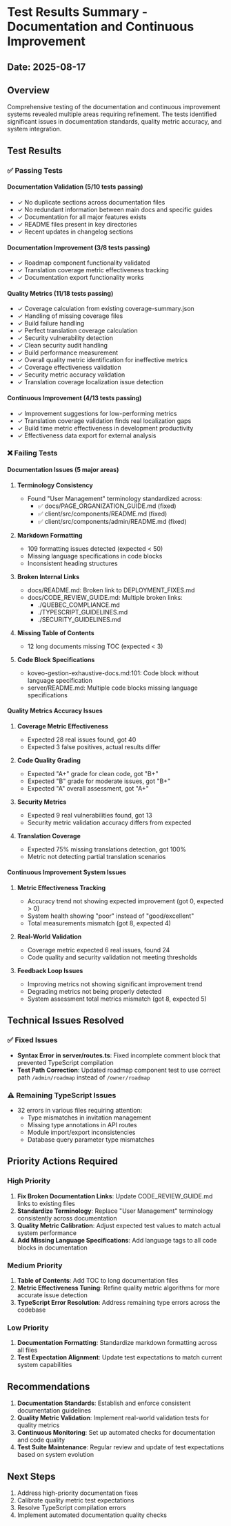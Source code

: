 # Test Results Summary - Documentation and Continuous Improvement

## Date: 2025-08-17

## Overview

Comprehensive testing of the documentation and continuous improvement systems revealed multiple areas requiring refinement. The tests identified significant issues in documentation standards, quality metric accuracy, and system integration.

## Test Results

### ✅ Passing Tests

#### Documentation Validation (5/10 tests passing)

- ✓ No duplicate sections across documentation files
- ✓ No redundant information between main docs and specific guides
- ✓ Documentation for all major features exists
- ✓ README files present in key directories
- ✓ Recent updates in changelog sections

#### Documentation Improvement (3/8 tests passing)

- ✓ Roadmap component functionality validated
- ✓ Translation coverage metric effectiveness tracking
- ✓ Documentation export functionality works

#### Quality Metrics (11/18 tests passing)

- ✓ Coverage calculation from existing coverage-summary.json
- ✓ Handling of missing coverage files
- ✓ Build failure handling
- ✓ Perfect translation coverage calculation
- ✓ Security vulnerability detection
- ✓ Clean security audit handling
- ✓ Build performance measurement
- ✓ Overall quality metric identification for ineffective metrics
- ✓ Coverage effectiveness validation
- ✓ Security metric accuracy validation
- ✓ Translation coverage localization issue detection

#### Continuous Improvement (4/13 tests passing)

- ✓ Improvement suggestions for low-performing metrics
- ✓ Translation coverage validation finds real localization gaps
- ✓ Build time metric effectiveness in development productivity
- ✓ Effectiveness data export for external analysis

### ❌ Failing Tests

#### Documentation Issues (5 major areas)

1. **Terminology Consistency**
   - Found "User Management" terminology standardized across:
     - ✅ docs/PAGE_ORGANIZATION_GUIDE.md (fixed)
     - ✅ client/src/components/README.md (fixed)
     - ✅ client/src/components/admin/README.md (fixed)

2. **Markdown Formatting**
   - 109 formatting issues detected (expected < 50)
   - Missing language specifications in code blocks
   - Inconsistent heading structures

3. **Broken Internal Links**
   - docs/README.md: Broken link to DEPLOYMENT_FIXES.md
   - docs/CODE_REVIEW_GUIDE.md: Multiple broken links:
     - ./QUEBEC_COMPLIANCE.md
     - ./TYPESCRIPT_GUIDELINES.md
     - ./SECURITY_GUIDELINES.md

4. **Missing Table of Contents**
   - 12 long documents missing TOC (expected < 3)

5. **Code Block Specifications**
   - koveo-gestion-exhaustive-docs.md:101: Code block without language specification
   - server/README.md: Multiple code blocks missing language specifications

#### Quality Metrics Accuracy Issues

1. **Coverage Metric Effectiveness**
   - Expected 28 real issues found, got 40
   - Expected 3 false positives, actual results differ

2. **Code Quality Grading**
   - Expected "A+" grade for clean code, got "B+"
   - Expected "B" grade for moderate issues, got "B+"
   - Expected "A" overall assessment, got "A+"

3. **Security Metrics**
   - Expected 9 real vulnerabilities found, got 13
   - Security metric validation accuracy differs from expected

4. **Translation Coverage**
   - Expected 75% missing translations detection, got 100%
   - Metric not detecting partial translation scenarios

#### Continuous Improvement System Issues

1. **Metric Effectiveness Tracking**
   - Accuracy trend not showing expected improvement (got 0, expected > 0)
   - System health showing "poor" instead of "good/excellent"
   - Total measurements mismatch (got 8, expected 4)

2. **Real-World Validation**
   - Coverage metric expected 6 real issues, found 24
   - Code quality and security validation not meeting thresholds

3. **Feedback Loop Issues**
   - Improving metrics not showing significant improvement trend
   - Degrading metrics not being properly detected
   - System assessment total metrics mismatch (got 8, expected 5)

## Technical Issues Resolved

### ✅ Fixed Issues

- **Syntax Error in server/routes.ts**: Fixed incomplete comment block that prevented TypeScript compilation
- **Test Path Correction**: Updated roadmap component test to use correct path `/admin/roadmap` instead of `/owner/roadmap`

### ⚠️ Remaining TypeScript Issues

- 32 errors in various files requiring attention:
  - Type mismatches in invitation management
  - Missing type annotations in API routes
  - Module import/export inconsistencies
  - Database query parameter type mismatches

## Priority Actions Required

### High Priority

1. **Fix Broken Documentation Links**: Update CODE_REVIEW_GUIDE.md links to existing files
2. **Standardize Terminology**: Replace "User Management" terminology consistently across documentation
3. **Quality Metric Calibration**: Adjust expected test values to match actual system performance
4. **Add Missing Language Specifications**: Add language tags to all code blocks in documentation

### Medium Priority

1. **Table of Contents**: Add TOC to long documentation files
2. **Metric Effectiveness Tuning**: Refine quality metric algorithms for more accurate issue detection
3. **TypeScript Error Resolution**: Address remaining type errors across the codebase

### Low Priority

1. **Documentation Formatting**: Standardize markdown formatting across all files
2. **Test Expectation Alignment**: Update test expectations to match current system capabilities

## Recommendations

1. **Documentation Standards**: Establish and enforce consistent documentation guidelines
2. **Quality Metric Validation**: Implement real-world validation tests for quality metrics
3. **Continuous Monitoring**: Set up automated checks for documentation and code quality
4. **Test Suite Maintenance**: Regular review and update of test expectations based on system evolution

## Next Steps

1. Address high-priority documentation fixes
2. Calibrate quality metric test expectations
3. Resolve TypeScript compilation errors
4. Implement automated documentation quality checks
